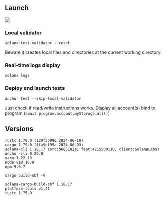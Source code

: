 
## Launch

![](deploy_local_test.png)

### Local validator

`solana-test-validator --reset`

Beware it creates local files and directories at the current working directory.


### Real-time logs display

`solana logs`


### Deploy and launch tests

`anchor test --skip-local-validator`

Just check if read/write instructions works.
Display all account(s) bind to program (`await program.account.myStorage.all()`)

## Versions

``` 
rustc 1.79.0 (129f3b996 2024-06-10)
cargo 1.79.0 (ffa9cf99a 2024-06-03)
solana-cli 1.18.17 (src:b685182a; feat:4215500110, client:SolanaLabs)
anchor-cli 0.29.0
yarn 1.22.19
node v18.16.0
npm 9.6.7
``` 

`cargo build-sbf -V`
``` 
solana-cargo-build-sbf 1.18.17
platform-tools v1.41
rustc 1.75.0
``` 

